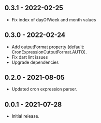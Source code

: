 ## 0.3.1 - 2022-02-25

* Fix index of dayOfWeek and month values

## 0.3.0 - 2022-02-24

* Add outputFormat property (default: CronExpressionOutputFormat.AUTO).
* Fix dart lint issues
* Upgrade dependencies

## 0.2.0 - 2021-08-05

* Updated cron expression parser.

## 0.0.1 - 2021-07-28

* Initial release.
